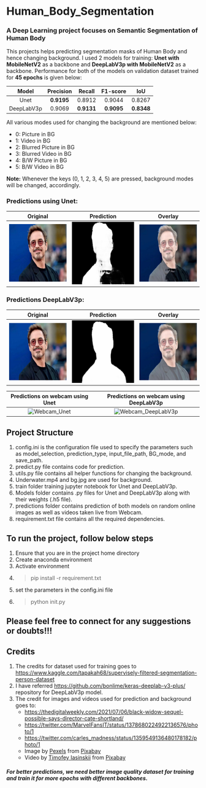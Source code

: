 # Human_Body_Segmentation

### A Deep Learning project focuses on Semantic Segmentation of Human Body 

This projects helps predicting segmentation masks of Human Body and hence changing background. I used 2 models for training: **Unet with MobileNetV2** as a backbone and **DeepLabV3p with MobileNetV2** as a backbone. Performance for both of the models on validation dataset trained for **45 epochs** is given below:

| Model  | Precision | Recall | F1-score | IoU |
| :-------------: | :-------------: | :-------------: | :-------------: | :-------------: |
| Unet  | **0.9195**  | 0.8912  | 0.9044  | 0.8267  |
| DeepLabV3p  | 0.9069 | **0.9131**  | **0.9095**  | **0.8348** |


All various modes used for changing the background are mentioned below:
- 0: Picture in BG
- 1: Video in BG
- 2: Blurred Picture in BG
- 3: Blurred Video in BG
- 4: B/W Picture in BG
- 5: B/W Video in BG

**Note:** Whenever the keys (0, 1, 2, 3, 4, 5) are pressed, background modes will be changed, accordingly.


### Predictions using Unet: 
| Original | Prediction | Overlay |
| :-------------------------: | :-------------------------: | :-------------------------: |
| ![Unet_1](https://github.com/tshr-d-dragon/Human_Body_Segmentation/blob/main/predictions/images/DeeplabV3p/75805310.jpg)  | ![Unet_2](https://github.com/tshr-d-dragon/Human_Body_Segmentation/blob/main/predictions/images/Unet/pred_75805310.jpg) | ![Unet_3](https://github.com/tshr-d-dragon/Human_Body_Segmentation/blob/main/predictions/images/Unet/overlay_75805310.jpg) |


### Predictions DeepLabV3p:
| Original | Prediction | Overlay |
| :-------------------------: | :-------------------------: | :-------------------------: |
| ![DeepLabV3p_1](https://github.com/tshr-d-dragon/Human_Body_Segmentation/blob/main/predictions/images/DeeplabV3p/75805310.jpg)  | ![DeepLabV3p_2](https://github.com/tshr-d-dragon/Human_Body_Segmentation/blob/main/predictions/images/DeeplabV3p/pred_75805310.jpg) | ![DeepLabV3p_3](https://github.com/tshr-d-dragon/Human_Body_Segmentation/blob/main/predictions/images/DeeplabV3p/overlay_75805310.jpg) |


| Predictions on webcam using Unet | Predictions on webcam using DeepLabV3p |
| :-------------------------: | :-------------------------: |
| ![Webcam_Unet](https://github.com/tshr-d-dragon/Human_Body_Segmentation/blob/main/predictions/webcam/Final_Unet.gif) | ![Webcam_DeepLabV3p](https://github.com/tshr-d-dragon/Human_Body_Segmentation/blob/main/predictions/webcam/Final_Deeplab.gif) |



## Project Structure
1. config.ini is the configuration file used to specify the parameters such as model_selection, prediction_type, input_file_path, BG_mode, and save_path.
2. predict.py file contains code for prediction. 
3. utils.py file contains all helper functions for changing the background.
4. Underwater.mp4 and bg.jpg are used for background.
5. train folder training jupyter notebook for Unet and DeepLabV3p.
6. Models folder contains .py files for Unet and DeepLabV3p along with their weights (.h5 file).
7. predictions folder contains prediction of both models on random online images as well as videos taken live from Webcam.
8. requirement.txt file contains all the required dependencies.


## To run the project, follow below steps
1. Ensure that you are in the project home directory
2. Create anaconda environment
3. Activate environment
4. >pip install -r requirement.txt
5. set the parameters in the config.ini file
6. >python init.py


## Please feel free to connect for any suggestions or doubts!!!


## Credits
1. The credits for dataset used for training goes to https://www.kaggle.com/tapakah68/supervisely-filtered-segmentation-person-dataset
2. I have referred https://github.com/bonlime/keras-deeplab-v3-plus/ repository for DeepLabV3p model.
3. The credit for images and videos used for prediction and background goes to:
   -   https://thedigitalweekly.com/2021/07/06/black-widow-sequel-possible-says-director-cate-shortland/
   -   https://twitter.com/MarvelFansIT/status/1378680224922136576/photo/1
   -   https://twitter.com/carles_madness/status/1359549136480178182/photo/1
   -   Image by <a href="https://pixabay.com/users/pexels-2286921/?utm_source=link-attribution&amp;utm_medium=referral&amp;utm_campaign=image&amp;utm_content=2179183">Pexels</a> from <a href="https://pixabay.com/?utm_source=link-attribution&amp;utm_medium=referral&amp;utm_campaign=image&amp;utm_content=2179183">Pixabay</a>
   -   Video by <a href="https://pixabay.com/users/waiguobox-2405726/?utm_source=link-attribution&amp;utm_medium=referral&amp;utm_campaign=image&amp;utm_content=5271">Timofey Iasinskii</a> from <a href="https://pixabay.com/?utm_source=link-attribution&amp;utm_medium=referral&amp;utm_campaign=image&amp;utm_content=5271">Pixabay</a>


##### For better predictions, we need better image quality dataset for training and train it for more epochs with different backbones.
